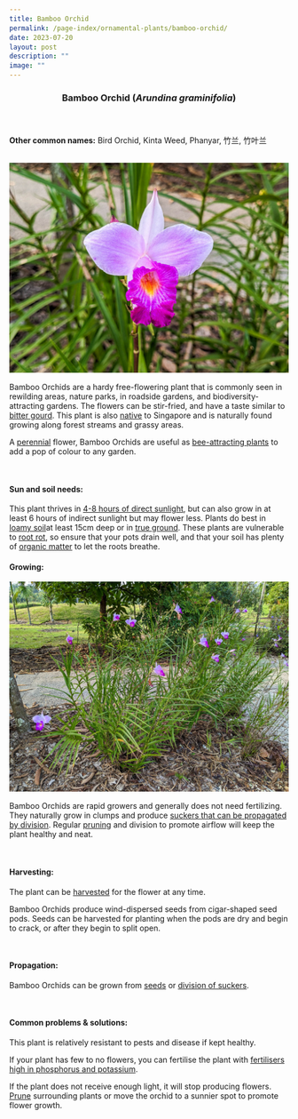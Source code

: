 ```yaml
---
title: Bamboo Orchid
permalink: /page-index/ornamental-plants/bamboo-orchid/
date: 2023-07-20
layout: post
description: ""
image: ""
---
```

<header> 
	<h3>Bamboo Orchid (<em>Arundina graminifolia</em>)</h3> 
</header> 
 
<section> 
	<p><strong>Other common names:</strong> Bird Orchid, Kinta Weed, Phanyar, 竹兰, 竹叶兰</p> 
<br> 
</section> 
 
<section> 
	<img title="A close up of a bamboo orchid. Photo by Jacqueline Chua." src="/images/Plants/bambooorchid%20(1)_jacquelinechua.jpg"> 
	<p>Bamboo Orchids are a hardy free-flowering plant that is commonly seen in rewilding areas, nature parks, in roadside gardens, and biodiversity-attracting gardens. The flowers can be stir-fried, and have a taste similar to <a href="/page-index/edible-plants/bitter-gourd/">bitter gourd</a>. This plant is also <a href="/page-index/glossary/native-plants/">native</a> to Singapore and is naturally found growing along forest streams and grassy areas.</p>
	<p>A <a href="/learn-more-about-gardening/glossary/#p">perennial</a> flower, Bamboo Orchids are useful as <a href="/page-index/glossary/biodiversity-attracting-plants/">bee-attracting plants</a> to add a pop of colour to any garden.</p> 
 <br> 
</section> 
 
<section> 
  <h4>Sun and soil needs:</h4> 
    	<p> This plant thrives in <a href="/page-index/horticulture-techniques/gauging-light/">4-8 hours of direct sunlight</a>, but can also grow in at least 6 hours of indirect sunlight but may flower less. Plants do best in <a href="/page-index/horticulture-techniques/soil/">loamy soil</a>at least 15cm deep or in <a href="/page-index/horticulture-techniques/true-ground/">true ground</a>. These plants are vulnerable to <a href="/page-index/plant-problems/root-rot/">root rot</a>, so ensure that your pots drain well, and that your soil has plenty of <a href="/page-index/horticulture-techniques/soil-amendments/">organic matter</a> to let the roots breathe.</p><p> 

</p></section>

<section> 
  <h4>Growing:</h4> 
	<img title="A clump of Bamboo Orchids. Photo by Jacqueline Chua." src="/images/Plants/bambooorchid%20(2)_jacquelinechua.jpg">
	<p>Bamboo Orchids are rapid growers and generally does not need fertilizing. They naturally grow in clumps and produce <a href="/page-index/horticulture-techniques/propagating-by-division/">suckers that can be propagated by division</a>. Regular <a href="/page-index/horticulture-techniques/pruning/">pruning</a> and division to promote airflow will keep the plant healthy and neat.</p> 
	<br> 
</section> 
 
<section> 
  <h4>Harvesting:</h4> 
	<p>The plant can be <a href="/page-index/horticulture-techniques/harvesting-hygiene/">harvested</a> for the flower at any time.</p>
	<p>Bamboo Orchids produce wind-dispersed seeds from cigar-shaped seed pods. Seeds can be harvested for planting when the pods are dry and begin to crack, or after they begin to split open.</p> 
	<br> 
</section>

<section> 
  <h4>Propagation:</h4> 
	<p>Bamboo Orchids can be grown from <a href="/page-index/horticulture-techniques/propagating-by-seed/">seeds</a> or <a href="/page-index/horticulture-techniques/propagating-by-division/">division of suckers</a>.</p> 
	<br> 
</section> 
 
<section> 
  <h4>Common problems &amp; solutions:</h4> 
	<p>This plant is relatively resistant to pests and disease if kept healthy.</p>
	<p>If your plant has few to no flowers, you can fertilise the plant with <a href="/page-index/horticulture-techniques/fertilising/">fertilisers high in phosphorus and potassium</a>.</p>
	<p>If the plant does not receive enough light, it will stop producing flowers. <a href="/page-index/horticulture-techniques/pruning/">Prune</a> surrounding plants or move the orchid to a sunnier spot to promote flower growth.</p>
	<br> 
</section>